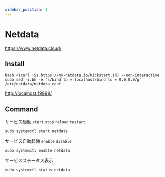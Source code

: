 ```yaml
---
sidebar_position: 1
---
```


# Netdata

<https://www.netdata.cloud/>

## Install

```
bash <(curl -Ss https://my-netdata.io/kickstart.sh) --non-interactive
sudo sed -i.bk -e 's/bind to = localhost/bind to = 0.0.0.0/g' /etc/netdata/netdata.conf
```

<http://localhost:19999/>

## Command

サービス起動 `start` `stop` `reload` `restart`
```
sudo systemctl start netdata
```
サービス自動起動 `enable` `disable`
```
sudo systemctl enable netdata
```
サービスステータス表示
```
sudo systemctl status netdata
```

